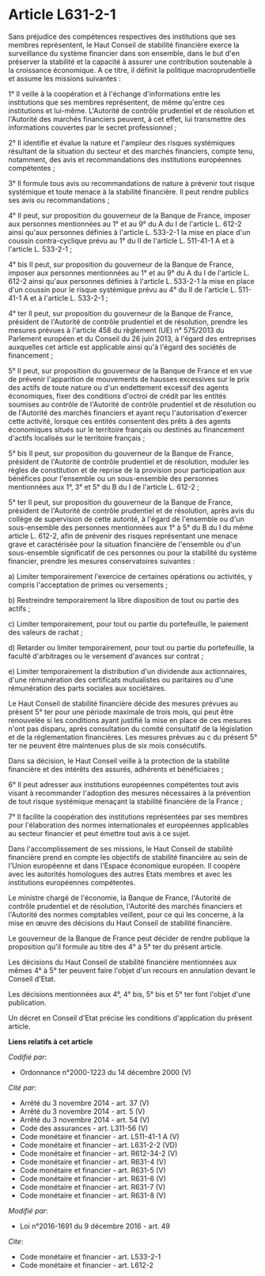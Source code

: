 # Article L631-2-1

Sans préjudice des compétences respectives des institutions que ses membres représentent, le Haut Conseil de stabilité
financière exerce la surveillance du système financier dans son ensemble, dans le but d'en préserver la stabilité et la
capacité à assurer une contribution soutenable à la croissance économique. A ce titre, il définit la politique
macroprudentielle et assume les missions suivantes : 

1° Il veille à la coopération et à l'échange d'informations entre les institutions que ses membres représentent, de même
qu'entre ces institutions et lui-même. L'Autorité de contrôle prudentiel et de résolution et l'Autorité des marchés
financiers peuvent, à cet effet, lui transmettre des informations couvertes par le secret professionnel ; 

2° Il identifie et évalue la nature et l'ampleur des risques systémiques résultant de la situation du secteur et des marchés
financiers, compte tenu, notamment, des avis et recommandations des institutions européennes compétentes ; 

3° Il formule tous avis ou recommandations de nature à prévenir tout risque systémique et toute menace à la stabilité
financière. Il peut rendre publics ses avis ou recommandations ; 

4° Il peut, sur proposition du gouverneur de la Banque de France, imposer aux personnes mentionnées au 1° et au 9° du A du I
de l'article L. 612-2 ainsi qu'aux personnes définies à l'article L. 533-2-1 la mise en place d'un coussin contra-cyclique
prévu au 1° du II de l'article L. 511-41-1 A et à l'article L. 533-2-1 ; 

4° bis Il peut, sur proposition du gouverneur de la Banque de France, imposer aux personnes mentionnées au 1° et au 9° du A
du I de l'article L. 612-2 ainsi qu'aux personnes définies à l'article L. 533-2-1 la mise en place d'un coussin pour le
risque systémique prévu au 4° du II de l'article L. 511-41-1 A et à l'article L. 533-2-1 ; 

4° ter Il peut, sur proposition du gouverneur de la Banque de France, président de l'Autorité de contrôle prudentiel et de
résolution, prendre les mesures prévues à l'article 458 du règlement (UE) n° 575/2013 du Parlement européen et du Conseil du
26 juin 2013, à l'égard des entreprises auxquelles cet article est applicable ainsi qu'à l'égard des sociétés de
financement ; 

5° Il peut, sur proposition du gouverneur de la Banque de France et en vue de prévenir l'apparition de mouvements de hausses
excessives sur le prix des actifs de toute nature ou d'un endettement excessif des agents économiques, fixer des conditions
d'octroi de crédit par les entités soumises au contrôle de l'Autorité de contrôle prudentiel et de résolution ou de
l'Autorité des marchés financiers et ayant reçu l'autorisation d'exercer cette activité, lorsque ces entités consentent des
prêts à des agents économiques situés sur le territoire français ou destinés au financement d'actifs localisés sur le
territoire français ;

5° bis Il peut, sur proposition du gouverneur de la Banque de France, président de l'Autorité de contrôle prudentiel et de
résolution, moduler les règles de constitution et de reprise de la provision pour participation aux bénéfices pour l'ensemble
ou un sous-ensemble des personnes mentionnées aux 1°, 3° et 5° du B du I de l'article L. 612-2 ; 

5° ter Il peut, sur proposition du gouverneur de la Banque de France, président de l'Autorité de contrôle prudentiel et de
résolution, après avis du collège de supervision de cette autorité, à l'égard de l'ensemble ou d'un sous-ensemble des
personnes mentionnées aux 1° à 5° du B du I du même article L. 612-2, afin de prévenir des risques représentant une menace
grave et caractérisée pour la situation financière de l'ensemble ou d'un sous-ensemble significatif de ces personnes ou pour
la stabilité du système financier, prendre les mesures conservatoires suivantes : 

a) Limiter temporairement l'exercice de certaines opérations ou activités, y compris l'acceptation de primes ou versements ; 

b) Restreindre temporairement la libre disposition de tout ou partie des actifs ; 

c) Limiter temporairement, pour tout ou partie du portefeuille, le paiement des valeurs de rachat ; 

d) Retarder ou limiter temporairement, pour tout ou partie du portefeuille, la faculté d'arbitrages ou le versement d'avances
sur contrat ; 

e) Limiter temporairement la distribution d'un dividende aux actionnaires, d'une rémunération des certificats mutualistes ou
paritaires ou d'une rémunération des parts sociales aux sociétaires. 

Le Haut Conseil de stabilité financière décide des mesures prévues au présent 5° ter pour une période maximale de trois mois,
qui peut être renouvelée si les conditions ayant justifié la mise en place de ces mesures n'ont pas disparu, après
consultation du comité consultatif de la législation et de la réglementation financières. Les mesures prévues au c du présent
5° ter ne peuvent être maintenues plus de six mois consécutifs. 

Dans sa décision, le Haut Conseil veille à la protection de la stabilité financière et des intérêts des assurés, adhérents et
bénéficiaires ;

6° Il peut adresser aux institutions européennes compétentes tout avis visant à recommander l'adoption des mesures
nécessaires à la prévention de tout risque systémique menaçant la stabilité financière de la France ; 

7° Il facilite la coopération des institutions représentées par ses membres pour l'élaboration des normes internationales et
européennes applicables au secteur financier et peut émettre tout avis à ce sujet. 

Dans l'accomplissement de ses missions, le Haut Conseil de stabilité financière prend en compte les objectifs de stabilité
financière au sein de l'Union européenne et dans l'Espace économique européen. Il coopère avec les autorités homologues des
autres Etats membres et avec les institutions européennes compétentes. 

Le ministre chargé de l'économie, la Banque de France, l'Autorité de contrôle prudentiel et de résolution, l'Autorité des
marchés financiers et l'Autorité des normes comptables veillent, pour ce qui les concerne, à la mise en œuvre des décisions
du Haut Conseil de stabilité financière. 

Le gouverneur de la Banque de France peut décider de rendre publique la proposition qu'il formule au titre des 4° à 5° ter du
présent article. 

Les décisions du Haut Conseil de stabilité financière mentionnées aux mêmes 4° à 5° ter peuvent faire l'objet d'un recours en
annulation devant le Conseil d'Etat. 

Les décisions mentionnées aux 4°, 4° bis, 5° bis et 5° ter font l'objet d'une publication. 

Un décret en Conseil d'Etat précise les conditions d'application du présent article.

**Liens relatifs à cet article**

_Codifié par_:

  - Ordonnance n°2000-1223 du 14 décembre 2000 (V)

_Cité par_:

  - Arrêté du 3 novembre 2014 - art. 37 (V)
  - Arrêté du 3 novembre 2014 - art. 5 (V)
  - Arrêté du 3 novembre 2014 - art. 54 (V)
  - Code des assurances - art. L311-56 (V)
  - Code monétaire et financier - art. L511-41-1 A (V)
  - Code monétaire et financier - art. L631-2-2 (VD)
  - Code monétaire et financier - art. R612-34-2 (V)
  - Code monétaire et financier - art. R631-4 (V)
  - Code monétaire et financier - art. R631-5 (V)
  - Code monétaire et financier - art. R631-6 (V)
  - Code monétaire et financier - art. R631-7 (V)
  - Code monétaire et financier - art. R631-8 (V)

_Modifié par_:

  - Loi n°2016-1691 du 9 décembre 2016 - art. 49

_Cite_:

  - Code monétaire et financier - art. L533-2-1
  - Code monétaire et financier - art. L612-2
